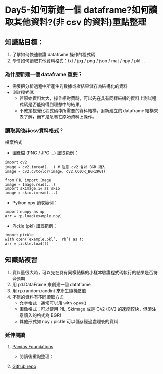 # Day5-如何新建一個 dataframe?如何讀取其他資料?(非 csv 的資料)重點整理
## 知識點目標：
1. 了解如何快速驗證 dataframe 操作的程式碼
2. 學會如何讀取其他資料格式：txt / jpg / png / json / mat / npy / pkl ...

### 為什麼新建一個 dataframe 重要？
- 需要把分析過程中所產生的數據或者結果儲存為結構化的資料
- 測試程式碼
    - 若原始資料太大，操作相對費時，可以先在具有同樣結構的資料上測試程式碼是否能夠得到理想中的結果。
    - 不確定視覺化程式碼中所需要的資料結構，用新建立的 dataframe 結構來去了解，而不是急著在原始資料上操作。

### 讀取其他非csv資料格式？

檔案格式

- 圖像檔 (PNG / JPG …)
讀取範例：
```
import cv2
image = cv2.imread(...) # 注意 cv2 會以 BGR 讀入
image = cv2.cvtcolor(image, cv2.COLOR_BGR2RGB)

from PIL import Image
image = Image.read(...)
import skimage.io as skio
image = skio.imread(...)
```

- Python npy
讀取範例：
```
import numpy as np
arr = np.load(example.npy)
```

- Pickle (pkl)
讀取範例：
```
import pickle
with open(‘example.pkl’, ‘rb’) as f:
arr = pickle.load(f)
```

## 知識點複習
1. 資料量很大時，可以先在具有同樣結構的小樣本驗證程式碼執行的結果是否符合預期
2. 用 pd.DataFrame 來創建一個 dataframe
3. 用 np.random.randint 來產生隨機數值
4. 不同的資料有不同讀取方式
    - 文字格式：通常可以用 with open()
    - 圖像格式：可以使用 PIL, Skimage 或是 CV2 (CV2 的速度較快，但須注意讀入的格式為 BGR)
    - 其他形式如 npy / pickle 可以儲存經過處理後的資料

### 延伸閱讀
1. [Pandas Foundations](https://www.datacamp.com/courses/pandas-foundations)
    - 閱讀後重點整理：

2. [Github repo](https://github.com/guipsamora/pandas_exercises)